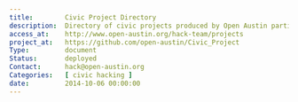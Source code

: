 ```yaml
---
title:        Civic Project Directory
description:  Directory of civic projects produced by Open Austin participants.
access_at:    http://www.open-austin.org/hack-team/projects
project_at:   https://github.com/open-austin/Civic_Project
Type:         document
Status:       deployed
Contact:      hack@open-austin.org
Categories:   [ civic hacking ]
date:         2014-10-06 00:00:00
---
```


